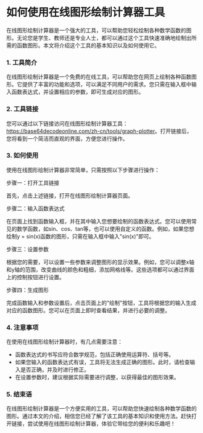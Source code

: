 如何使用在线图形绘制计算器工具
===============

在线图形绘制计算器是一个强大的工具，可以帮助您轻松绘制各种数学函数的图形。无论您是学生、教师还是专业人士，都可以通过这个工具快速准确地绘制出所需的函数图形。本文将介绍这个工具的基本知识以及如何使用它。

### 1. 工具简介

在线图形绘制计算器是一个免费的在线工具，可以帮助您在网页上绘制各种函数图形。它提供了丰富的功能和选项，可以满足不同用户的需求。您只需在输入框中输入函数表达式，并设置相应的参数，即可生成对应的图形。

### 2. 工具链接

您可以通过以下链接访问在线图形绘制计算器工具：<https://base64decodeonline.com/zh-cn/tools/graph-plotter>。打开链接后，您将看到一个简洁而直观的界面，方便您进行操作。

### 3. 如何使用

使用在线图形绘制计算器非常简单，只需按照以下步骤进行操作：

步骤一：打开工具链接

首先，点击上述链接，打开在线图形绘制计算器页面。

步骤二：输入函数表达式

在页面上找到函数输入框，并在其中输入您想要绘制的函数表达式。您可以使用常见的数学函数，如sin、cos、tan等，也可以使用自定义的函数。例如，如果您想绘制y = sin(x)函数的图形，只需在输入框中输入"sin(x)"即可。

步骤三：设置参数

根据您的需要，可以设置一些参数来调整图形的显示效果。例如，您可以调整x轴和y轴的范围，改变曲线的颜色和粗细，添加网格线等。这些选项都可以通过界面上的控制按钮进行设置。

步骤四：生成图形

完成函数输入和参数设置后，点击页面上的"绘制"按钮，工具将根据您的输入生成对应的函数图形。您可以在页面上即时查看结果，并进行必要的调整。

### 4. 注意事项

在使用在线图形绘制计算器时，有几点需要注意：

- 函数表达式的书写应符合数学规范，包括正确使用运算符、括号等。
- 如果您输入的函数表达式有误，工具将无法生成正确的图形。此时，请检查输入是否正确，并及时进行修正。
- 在设置参数时，建议根据实际需要进行调整，以获得最佳的图形效果。

### 5. 结束语

在线图形绘制计算器是一个方便实用的工具，可以帮助您快速绘制各种数学函数的图形。通过本文的介绍，相信您已经了解了该工具的基本知识和使用方法。赶快打开链接，尝试使用在线图形绘制计算器，体验它带给您的便利和乐趣吧！